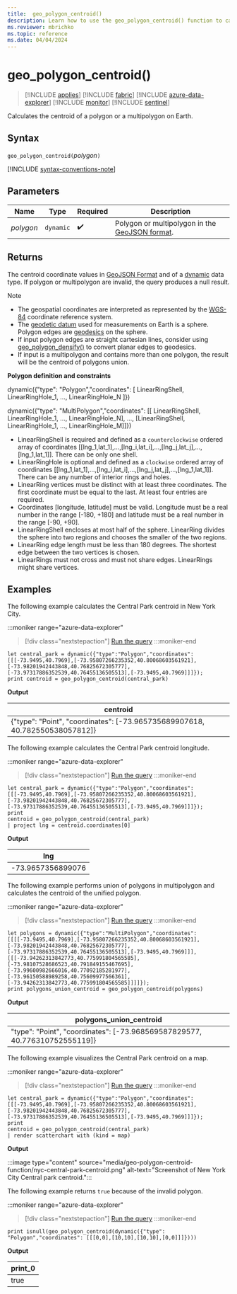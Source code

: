 ```yaml
---
title:  geo_polygon_centroid()
description: Learn how to use the geo_polygon_centroid() function to calculate the centroid of a polygon or a multipolygon on Earth.
ms.reviewer: mbrichko
ms.topic: reference
ms.date: 04/04/2024
---
```

# geo_polygon_centroid()

> [!INCLUDE [applies](../includes/applies-to-version/applies.md)] [!INCLUDE [fabric](../includes/applies-to-version/fabric.md)] [!INCLUDE [azure-data-explorer](../includes/applies-to-version/azure-data-explorer.md)] [!INCLUDE [monitor](../includes/applies-to-version/monitor.md)] [!INCLUDE [sentinel](../includes/applies-to-version/sentinel.md)]

Calculates the centroid of a polygon or a multipolygon on Earth.

## Syntax

`geo_polygon_centroid(`*polygon*`)`

[!INCLUDE [syntax-conventions-note](../includes/syntax-conventions-note.md)]

## Parameters

|Name|Type|Required|Description|
|--|--|--|--|
| *polygon* | `dynamic` |  :heavy_check_mark: | Polygon or multipolygon in the [GeoJSON format](https://tools.ietf.org/html/rfc7946).|

## Returns

The centroid coordinate values in [GeoJSON Format](https://tools.ietf.org/html/rfc7946) and of a [dynamic](scalar-data-types/dynamic.md) data type. If polygon or multipolygon are invalid, the query produces a null result.

> [!NOTE]
>
> * The geospatial coordinates are interpreted as represented by the [WGS-84](https://earth-info.nga.mil/index.php?dir=wgs84&action=wgs84) coordinate reference system.
> * The [geodetic datum](https://en.wikipedia.org/wiki/Geodetic_datum) used for measurements on Earth is a sphere. Polygon edges are [geodesics](https://en.wikipedia.org/wiki/Geodesic) on the sphere.
> * If input polygon edges are straight cartesian lines, consider using [geo_polygon_densify()](geo-polygon-densify-function.md) to convert planar edges to geodesics.
> * If input is a multipolygon and contains more than one polygon, the result will be the centroid of polygons union.

**Polygon definition and constraints**

dynamic({"type": "Polygon","coordinates": [ LinearRingShell, LinearRingHole_1, ..., LinearRingHole_N ]})

dynamic({"type": "MultiPolygon","coordinates": [[ LinearRingShell, LinearRingHole_1, ..., LinearRingHole_N], ..., [LinearRingShell, LinearRingHole_1, ..., LinearRingHole_M]]})

* LinearRingShell is required and defined as a `counterclockwise` ordered array of coordinates [[lng_1,lat_1],...,[lng_i,lat_i],...,[lng_j,lat_j],...,[lng_1,lat_1]]. There can be only one shell.
* LinearRingHole is optional and defined as a `clockwise` ordered array of coordinates [[lng_1,lat_1],...,[lng_i,lat_i],...,[lng_j,lat_j],...,[lng_1,lat_1]]. There can be any number of interior rings and holes.
* LinearRing vertices must be distinct with at least three coordinates. The first coordinate must be equal to the last. At least four entries are required.
* Coordinates [longitude, latitude] must be valid. Longitude must be a real number in the range [-180, +180] and latitude must be a real number in the range [-90, +90].
* LinearRingShell encloses at most half of the sphere. LinearRing divides the sphere into two regions and chooses the smaller of the two regions.
* LinearRing edge length must be less than 180 degrees. The shortest edge between the two vertices is chosen.
* LinearRings must not cross and must not share edges. LinearRings might share vertices.

## Examples

The following example calculates the Central Park centroid in New York City.

:::moniker range="azure-data-explorer"
> [!div class="nextstepaction"]
> <a href="https://dataexplorer.azure.com/clusters/help/databases/Samples?query=H4sIAAAAAAAAA02PzYqDMBSF9/MUklUFpyS5uT9p6TvMXkREQ5HaRKwbKX33seMIXV049+NwviHMWRviPDVDPTbTLbtk3RKbe98enmpexqBO6icNyzVFVag2panrYzOHhzqVZfnNcPTOY+H0kT35qtgiFM2WyAIC2vdTtCYhDUjGW7NjYrXxzjoH4uSvg8QisQWNzLxjDIZFaK1C8BvmEA0Q6vfZsc8dVfXKz1/j1Md/vdR3q9o1pHrcbOo9Pnzq578zKeEgEAEAAA==" target="_blank">Run the query</a>
:::moniker-end

```kusto
let central_park = dynamic({"type":"Polygon","coordinates":[[[-73.9495,40.7969],[-73.95807266235352,40.80068603561921],[-73.98201942443848,40.76825672305777],[-73.97317886352539,40.76455136505513],[-73.9495,40.7969]]]});
print centroid = geo_polygon_centroid(central_park)
```

**Output**

|centroid|
|---|
|{"type": "Point", "coordinates": [-73.965735689907618, 40.782550538057812]}|

The following example calculates the Central Park centroid longitude.

:::moniker range="azure-data-explorer"
> [!div class="nextstepaction"]
> <a href="https://dataexplorer.azure.com/clusters/help/databases/Samples?query=H4sIAAAAAAAAA02P3WqEMBBG732KkKtdsJK/mSS79B16LyKiQWxtEtLcyLbvXncl4NXAN2c+5qwuk9H5nIa1j0P6Iu9k2vzwvYyXB81bdPRGP8K6zcHTmo4hpGnxQ3Y/9Na27ZuWjVUWasUabdF29RGBYVogCgkSxHNpGEODTAJyK3jBjGDcKqGUNMq8OtAIQC0kA611wbTk2hjcq0DaA1MAXCKw5yjY+Y+u+7veq5gWn0n18gvLtLvNLvTx0OlLfDn7X6tfElP4dGMmq5/3k4I1J/mWdf/IA8G+OQEAAA==" target="_blank">Run the query</a>
:::moniker-end

```kusto
let central_park = dynamic({"type":"Polygon","coordinates":[[[-73.9495,40.7969],[-73.95807266235352,40.80068603561921],[-73.98201942443848,40.76825672305777],[-73.97317886352539,40.76455136505513],[-73.9495,40.7969]]]});
print 
centroid = geo_polygon_centroid(central_park)
| project lng = centroid.coordinates[0]
```

**Output**

|lng|
|---|
|-73.9657356899076|

The following example performs union of polygons in multipolygon and calculates the centroid of the unified polygon.

:::moniker range="azure-data-explorer"
> [!div class="nextstepaction"]
> <a href="https://dataexplorer.azure.com/clusters/help/databases/Samples?query=H4sIAAAAAAAAA4WRzWoCQQyA732KZU8KW8lkJn+WPkKh9yIiusiCnRFdD1L67o1ud+2tuQwk32S+TA5tXx3L4bov+Vy9Vrtr3nx229lX3V+Pbb2s3y6HvnsfgLqpt6Wcdl3e9O25Xn54PEtcWDJqEizE2FbNkCIFQWaMFAlvRQVgZYjEwTCMmCIES5hS1KT3HqxILBiBRGTEJAZRZW9F0QYsEYXIBLdjxP56rDw56qF7BH8BReIdEDILComYSGmSCSCE6pqEA+dQskCUWNgmzhjAzZkZAg/9wGdSvxvsIc3B7VRNDWmYjRjMAWKOPH3Bv3Ye3/OXp+Opy49drS+5K3m9bXN/Kt3OV7dvy/q3OqVnIz7/AcPyFDroAQAA" target="_blank">Run the query</a>
:::moniker-end

```kusto
let polygons = dynamic({"type":"MultiPolygon","coordinates":[[[[-73.9495,40.7969],[-73.95807266235352,40.80068603561921],[-73.98201942443848,40.76825672305777],[-73.97317886352539,40.76455136505513],[-73.9495,40.7969]]],[[[-73.94262313842773,40.775991804565585],[-73.98107528686523,40.791849155467695],[-73.99600982666016,40.77092185281977],[-73.96150588989258,40.75609977566361],[-73.94262313842773,40.775991804565585]]]]});
print polygons_union_centroid = geo_polygon_centroid(polygons)
```

**Output**

|polygons_union_centroid|
|---|
|"type": "Point", "coordinates": [-73.968569587829577, 40.776310752555119]}|

The following example visualizes the Central Park centroid on a map.

:::moniker range="azure-data-explorer"
> [!div class="nextstepaction"]
> <a href="https://dataexplorer.azure.com/clusters/help/databases/Samples?query=H4sIAAAAAAAAA02PzYrDIBSF93kKcZVAphj1+tMy7zD7EIIYaaWpihWG0M67T9MQ6OrCuR+H882uIOtCyWYek8lX9I2mJZibt/UDlyU5fMQ/cV7OMeAW2xjz5IMp7o6Pfd9/SXbQXEPLyUFqoYd2i0ARSYWgDBjQ9akIEUoQBqLTtNsxRUmnOeWcKa7eHUJREJIyAlLKHZOsk0qJVxUwvWEcoGMCyHp27HPHMPw1pyplHwqq3n7RTy+3s4tj2nTGPa4//ZvqibILk8vobk0pLtuLyQX9+nJB9dWHteVmUvMPRtRI5jkBAAA=" target="_blank">Run the query</a>
:::moniker-end

```kusto
let central_park = dynamic({"type":"Polygon","coordinates":[[[-73.9495,40.7969],[-73.95807266235352,40.80068603561921],[-73.98201942443848,40.76825672305777],[-73.97317886352539,40.76455136505513],[-73.9495,40.7969]]]});
print 
centroid = geo_polygon_centroid(central_park)
| render scatterchart with (kind = map)
```

**Output**

:::image type="content" source="media/geo-polygon-centroid-function/nyc-central-park-centroid.png" alt-text="Screenshot of New York City Central park centroid.":::

The following example returns `true` because of the invalid polygon.

:::moniker range="azure-data-explorer"
> [!div class="nextstepaction"]
> <a href="https://dataexplorer.azure.com/clusters/help/databases/Samples?query=H4sIAAAAAAAAA02KQQqAIBAAvyJ7UvCg117RXSRCJRZsV9QOEv29okungZkpFakLbHTkLLfES+E8NqYlJOqVMco4aN0xyBP6KAkmAfO3gIbAXCPS2lN7gnPOaOO1s0bbP1/r/aWUugEuNYE7bwAAAA==" target="_blank">Run the query</a>
:::moniker-end

```kusto
print isnull(geo_polygon_centroid(dynamic({"type": "Polygon","coordinates": [[[0,0],[10,10],[10,10],[0,0]]]})))
```

**Output**

|print_0|
|---|
|true|

